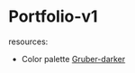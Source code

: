 # Portfolio-v1

resources:
  - Color palette [Gruber-darker](https://github.com/rexim/gruber-darker-theme)
